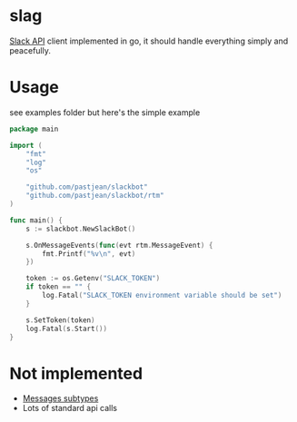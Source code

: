 # slag

[Slack API](https://api.slack.com/) client implemented in go, it should handle everything simply and
peacefully.

# Usage

see examples folder but here's the simple example

```go
package main

import (
	"fmt"
	"log"
	"os"

	"github.com/pastjean/slackbot"
	"github.com/pastjean/slackbot/rtm"
)

func main() {
	s := slackbot.NewSlackBot()

	s.OnMessageEvents(func(evt rtm.MessageEvent) {
		fmt.Printf("%v\n", evt)
	})

	token := os.Getenv("SLACK_TOKEN")
	if token == "" {
		log.Fatal("SLACK_TOKEN environment variable should be set")
	}

	s.SetToken(token)
	log.Fatal(s.Start())
}
```

# Not implemented

- [Messages subtypes](https://api.slack.com/events/message)
- Lots of standard api calls
